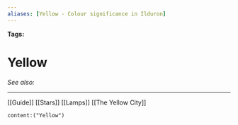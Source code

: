 ```yaml
---
aliases: [Yellow - Colour significance in Ilduron]
---
```


**Tags:** 
# Yellow
*See also:* 
___
 [[Guide]]
 [[Stars]]
 [[Lamps]]
 [[The Yellow City]]

 ```query
content:("Yellow")
```